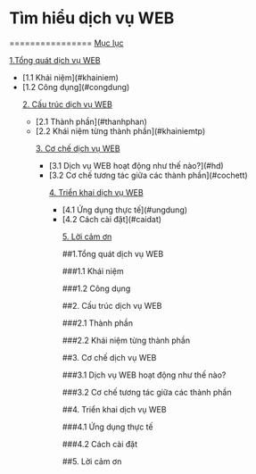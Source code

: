 # Tìm hiểu dịch vụ WEB
================
[Mục lục](#content)

[1.Tổng quát dịch vụ WEB](#tqweb)
<ul>
<li>[1.1 Khái niệm](#khainiem)
<li>[1.2 Công dụng](#congdung)


[2. Cấu trúc dịch vụ WEB](#cautruc)
<ul>
<li>[2.1 Thành phần](#thanhphan)
<li>[2.2 Khái niệm từng thành phần](#khainiemtp)


[3. Cơ chế dịch vụ WEB](#coche)
<ul>
<li>[3.1 Dịch vụ WEB hoạt động như thế nào?](#hd)
<li>[3.2 Cơ chế tương tác giữa các thành phần](#cochett)


[4. Triển khai dịch vụ WEB](#trienkhai)
<ul>
<li>[4.1 Ứng dụng thực tế](#ungdung)
<li>[4.2 Cách cài đặt](#caidat)

[5. Lời cảm ơn](#tks)

<a name="tqweb"></a>
##1.Tổng quát dịch vụ WEB


<a name="khainiem"></a>
###1.1 Khái niệm


<a name="congdung"></a>
###1.2 Công dụng


<a name="cautruc"></a>
##2. Cấu trúc dịch vụ WEB


<a name="thanhphan"></a>
###2.1 Thành phần

<a name="khainiemtp"></a>
###2.2 Khái niệm từng thành phần

<a name="coche"></a>
##3. Cơ chế dịch vụ WEB


<a name="hd"></a>
###3.1 Dịch vụ WEB hoạt động như thế nào?


<a name="cochett"></a>
###3.2 Cơ chế tương tác giữa các thành phần


<a name="trienkhai"></a>
##4. Triển khai dịch vụ WEB


<a name="ungdung"></a>
###4.1 Ứng dụng thực tế


<a name="caidat"></a>
###4.2 Cách cài đặt

<a name="tks"></a>
##5. Lời cảm ơn


